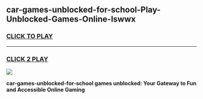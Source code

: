 
## car-games-unblocked-for-school-Play-Unblocked-Games-Online-lswwx
<h3>
<a href="https://premium76.site?title=car-games-unblocked-for-school&ref=25A">CLICK TO PLAY</a></h3>
<hr>

<h3>
<a href="https://premium76.site?title=car-games-unblocked-for-school&ref=25A">CLICK 2 PLAY</a>
  
</h3>

<a href="https://premium76.site?title=car-games-unblocked-for-school&ref=25A"><img src="https://clearcache.store/games.png"></a>


**car-games-unblocked-for-school games unblocked: Your Gateway to Fun and Accessible Online Gaming**
